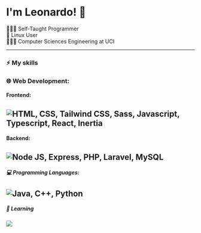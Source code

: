 # I'm Leonardo! 👋

🧑🏻‍💻 Self-Taught Programmer <br>
🐧 Linux User <br>
🧑🏻‍🏫 Computer Sciences Engineering at UCI<br>

---
### ⚡ **My skills**

### 🌐 Web Development:
#### Frontend:

![HTML, CSS, Tailwind CSS, Sass, Javascript, Typescript, React, Inertia](https://skillicons.dev/icons?i=html,css,tailwind,sass,js,ts,react,inertia)
---
#### Backend:
![Node JS, Express, PHP, Laravel, MySQL](https://skillicons.dev/icons?i=nodejs,express,php,laravel,mysql)
---
##### 💻 Programming Languages:
![Java, C++, Python](https://skillicons.dev/icons?i=java,cpp,python)
---
##### 📖 Learning
![](https://skillicons.dev/icons?i=flutter,dart)
